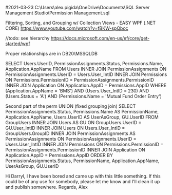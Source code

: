 ﻿#2021-03-23
C:\Users\alex.pigida\OneDrive\Documents\SQL Server Management Studio\Permission Management.sql

Filtering, Sorting, and Grouping w/ Collection Views - EASY WPF (.NET CORE)  https://www.youtube.com/watch?v=fBKW-spQboc

//todo: see hierarchy https://docs.microsoft.com/en-us/ef/core/get-started/wpf


Proper relationships are in DB20\MSSQLDB 

SELECT Users.UserID, PermissionAssignments.Status, Permissions.Name, Application.AppName
FROM   Users INNER JOIN
       PermissionAssignments ON PermissionAssignments.UserID = Users.User_IntID INNER JOIN
       Permissions ON Permissions.PermissionID = PermissionAssignments.PermissionID INNER JOIN
       Application ON Application.AppID = Permissions.AppID
WHERE  (Application.AppName = 'BMS') AND (Users.User_IntID = 230) AND (Users.Status = 'A') AND (Permissions.Name = 'Mutual Fund Order Entry')

Second part of the perm UNION  (fixed grouping join)
SELECT     PermissionAssignments.Status, Permissions.Name AS PermissionName, Application.AppName, Users.UserID AS UserAsGroup, GU.UserID
FROM        GroupUsers INNER JOIN
                  Users AS GU ON GroupUsers.UserID = GU.User_IntID INNER JOIN
                  Users ON Users.User_IntID = GroupUsers.GroupID INNER JOIN
                  PermissionAssignments AS PermissionAssignments ON PermissionAssignments.UserID = Users.User_IntID INNER JOIN
                  Permissions ON Permissions.PermissionID = PermissionAssignments.PermissionID INNER JOIN
                  Application ON Application.AppID = Permissions.AppID
ORDER BY PermissionAssignments.Status, PermissionName, Application.AppName, UserAsGroup, GU.UserID


Hi Darryl,
I have been bored and came up with this little something. 
If this could be of any use for somebody, please let me know and I'll clean it up and publish somewhere.
Regards,
Alex